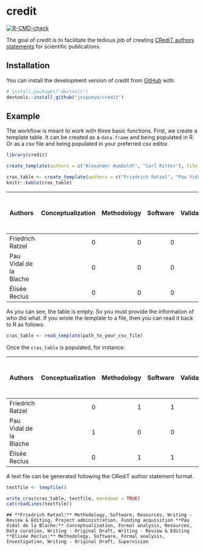 
<!-- README.md is generated from README.Rmd. Please edit that file -->

# credit

<!-- badges: start -->

[![R-CMD-check](https://github.com/jospueyo/credit/actions/workflows/R-CMD-check.yaml/badge.svg)](https://github.com/jospueyo/credit/actions/workflows/R-CMD-check.yaml)
<!-- badges: end -->

The goal of credit is to facilitate the tedious job of creating [CRediT
authors statements](https://credit.niso.org/) for scientific
publications.

## Installation

You can install the development version of credit from
[GitHub](https://github.com/) with:

``` r
# install.packages("devtools")
devtools::install_github("jospueyo/credit")
```

## Example

The workflow is meant to work with three basic functions. First, we
create a template table. It can be created as a `data.frame` and being
populated in R. Or as a csv file and being populated in your preferred
csv editor.

``` r
library(credit)

create_template(authors = c("Alexander Humboldt", "Carl Ritter"), file = tempfile())

cras_table <- create_template(authors = c("Friedrich Ratzel", "Pau Vidal de la Blache", "Élisée Reclus"))
knitr::kable(cras_table)
```

| Authors                | Conceptualization | Methodology | Software | Validation | Formal analysis | Investigation | Resources | Data curation | Writing - Original Draft | Writing - Review & Editing | Visualization | Supervision | Project administration | Funding acquisition |
|:-----------------------|------------------:|------------:|---------:|-----------:|----------------:|--------------:|----------:|--------------:|-------------------------:|---------------------------:|--------------:|------------:|-----------------------:|--------------------:|
| Friedrich Ratzel       |                 0 |           0 |        0 |          0 |               0 |             0 |         0 |             0 |                        0 |                          0 |             0 |           0 |                      0 |                   0 |
| Pau Vidal de la Blache |                 0 |           0 |        0 |          0 |               0 |             0 |         0 |             0 |                        0 |                          0 |             0 |           0 |                      0 |                   0 |
| Élisée Reclus          |                 0 |           0 |        0 |          0 |               0 |             0 |         0 |             0 |                        0 |                          0 |             0 |           0 |                      0 |                   0 |

As you can see, the table is empty. So you must provide the information
of who did what. If you wrote the template to a file, then you can read
it back to R as follows:

``` r
cras_table <- read_template(path_to_your_csv_file)
```

Once the `cras_table` is populated, for instance:

| Authors                | Conceptualization | Methodology | Software | Validation | Formal analysis | Investigation | Resources | Data curation | Writing - Original Draft | Writing - Review & Editing | Visualization | Supervision | Project administration | Funding acquisition |
|:-----------------------|------------------:|------------:|---------:|-----------:|----------------:|--------------:|----------:|--------------:|-------------------------:|---------------------------:|--------------:|------------:|-----------------------:|--------------------:|
| Friedrich Ratzel       |                 0 |           1 |        1 |          0 |               0 |             0 |         1 |             0 |                        0 |                          1 |             0 |           0 |                      1 |                   1 |
| Pau Vidal de la Blache |                 1 |           0 |        0 |          0 |               1 |             0 |         1 |             1 |                        1 |                          1 |             0 |           0 |                      0 |                   0 |
| Élisée Reclus          |                 0 |           1 |        1 |          0 |               1 |             1 |         0 |             0 |                        1 |                          0 |             0 |           1 |                      0 |                   0 |

A text file can be generated following the CRediT author statement
format.

``` r
textfile <- tempfile()

write_cras(cras_table, textfile, markdown = TRUE)
cat(readLines(textfile))
```

    ## **Friedrich Ratzel:** Methodology, Software, Resources, Writing - Review & Editing, Project administration, Funding acquisition **Pau Vidal de la Blache:** Conceptualization, Formal analysis, Resources, Data curation, Writing - Original Draft, Writing - Review & Editing **Élisée Reclus:** Methodology, Software, Formal analysis, Investigation, Writing - Original Draft, Supervision
